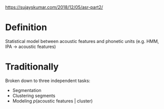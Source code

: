 https://sujayskumar.com/2018/12/05/asr-part2/

# Definition
Statistical model between acoustic features and phonetic units (e.g. HMM, IPA -> acoustic features)

# Traditionally
Broken down to three independent tasks:
- Segmentation
- Clustering segments
- Modeling $p$(acoustic features $|$ cluster)